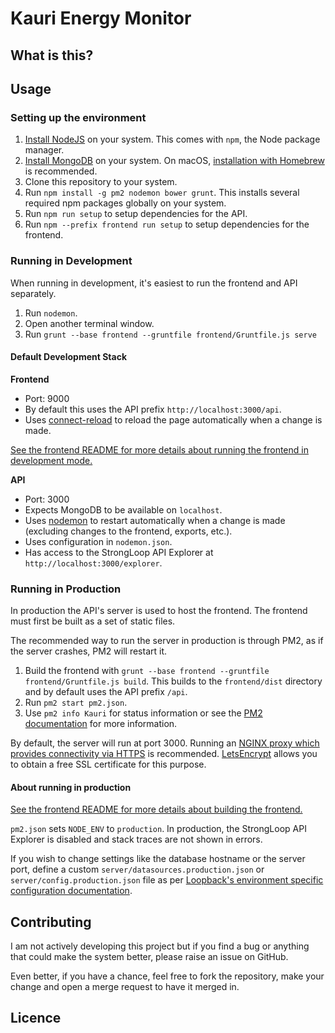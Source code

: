 # Kauri Energy Monitor

## What is this?
<!-- Overview why and what this is -->

<!-- Some screenshots -->

<!-- How the app is split up into frontend, bridge, API, etc. -->

## Usage

### Setting up the environment
1. [Install NodeJS](https://nodejs.org/en/download/) on your system. This comes with `npm`, the Node package manager.
2. [Install MongoDB](https://docs.mongodb.com/manual/installation/) on your system. On macOS, [installation with Homebrew](https://docs.mongodb.com/manual/tutorial/install-mongodb-on-os-x/#install-mongodb-community-edition-with-homebrew) is recommended.
3. Clone this repository to your system.
4. Run `npm install -g pm2 nodemon bower grunt`. This installs several required npm packages globally on your system.
5. Run `npm run setup` to setup dependencies for the API.
6. Run `npm --prefix frontend run setup` to setup dependencies for the frontend.

<!-- TODO: Any more dependencies especially to do with the frontend? -->

### Running in Development
When running in development, it's easiest to run the frontend and API separately.

1. Run `nodemon`.
2. Open another terminal window.
3. Run `grunt --base frontend --gruntfile frontend/Gruntfile.js serve`

#### Default Development Stack

**Frontend**
- Port: 9000
- By default this uses the API prefix `http://localhost:3000/api`.
- Uses [connect-reload](https://github.com/intesso/connect-livereload) to reload the page automatically when a change is made.

[See the frontend README for more details about running the frontend in development mode.](/frontend)

**API**
- Port: 3000
- Expects MongoDB to be available on `localhost`.
- Uses [nodemon](https://github.com/remy/nodemon) to restart automatically when a change is made (excluding changes to the frontend, exports, etc.).
- Uses configuration in `nodemon.json`.
- Has access to the StrongLoop API Explorer at `http://localhost:3000/explorer`.

### Running in Production
In production the API's server is used to host the frontend. The frontend must first be built as a set of static files.

The recommended way to run the server in production is through PM2, as if the server crashes, PM2 will restart it.

1. Build the frontend with `grunt --base frontend --gruntfile frontend/Gruntfile.js build`. This builds to the `frontend/dist` directory and by default uses the API prefix `/api`.
2. Run `pm2 start pm2.json`.
3. Use `pm2 info Kauri` for status information or see the [PM2 documentation](http://pm2.keymetrics.io/) for more information.

By default, the server will run at port 3000. Running an [NGINX proxy which provides connectivity via HTTPS](https://www.nginx.com/resources/admin-guide/nginx-https-upstreams/) is recommended. [LetsEncrypt](https://letsencrypt.org/) allows you to obtain a free SSL certificate for this purpose.

#### About running in production
[See the frontend README for more details about building the frontend.](/frontend)

`pm2.json` sets `NODE_ENV` to `production`. In production, the StrongLoop API Explorer is disabled and stack traces are not shown in errors.

If you wish to change settings like the database hostname or the server port, define a custom `server/datasources.production.json` or `server/config.production.json` file as per [Loopback's environment specific configuration documentation](https://loopback.io/doc/en/lb2/Environment-specific-configuration.html).

## Contributing
I am not actively developing this project but if you find a bug or anything that could make the system better, please raise an issue on GitHub.

Even better, if you have a chance, feel free to fork the repository, make your change and open a merge request to have it merged in.

## Licence
<!-- TODO: Decide on this. -->


<!-- # API
The API is a LoopBack app.

## Setting up local development environment
### NPM
Setup npm then run ``npm install``.

## Running
Run with ``npm start``.

To run in the same environment as production, use ``NODE_ENV=production npm start``. You must ensure MongoDB is installed and running for this. -->
